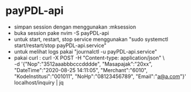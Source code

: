 # payPDL-api

- simpan session dengan menggunakan :mksession
- buka session pake nvim -S payPDL-api
- untuk start, restart, stop service menggunakan "sudo systemctl start/restart/stop payPDL-api.service"
- untuk melihat logs pakai "journalctl -u payPDL-api.service"
- pakai curl :
  curl -X POST -H "Content-type: application/json" \                                                                     
-d '{"Nop":"3512aaabbbcccdddde",
        "Masapajak":"20xx",
        "DateTime":"2020-08-25 14:11:05",
        "Merchant":"6010",
        "KodeInstitusi":"001011",
        "NoHp":"08123456789",
        "Email":"a@a.com"}' \
localhost/inquiry | jq

